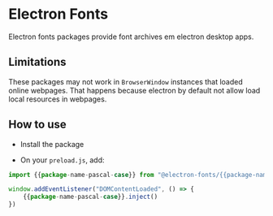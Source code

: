 # Electron Fonts

Electron fonts packages provide font archives em electron desktop apps.

## Limitations

These packages may not work in `BrowserWindow` instances that loaded online webpages. That happens because electron by default not allow load local resources in webpages.

## How to use

* Install the package

* On your `preload.js`, add:

```ts
import {{package-name-pascal-case}} from "@electron-fonts/{{package-name}}"

window.addEventListener("DOMContentLoaded", () => {
    {{package-name-pascal-case}}.inject()
})
```
